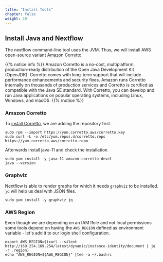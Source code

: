 ```yaml
---
title: "Install Tools"
chapter: false
weight: 50
---
```


## Install Java and Nextflow

The nextflow command-line tool uses the JVM. Thus, we will install AWS open-source variant [Amazon Corretto](https://docs.aws.amazon.com/corretto).

{{% notice info %}}
Amazon Corretto is a no-cost, multiplatform, production-ready distribution of the Open Java Development Kit (OpenJDK). Corretto comes with long-term support that will include performance enhancements and security fixes. Amazon runs Corretto internally on thousands of production services and Corretto is certified as compatible with the Java SE standard. With Corretto, you can develop and run Java applications on popular operating systems, including Linux, Windows, and macOS.
{{% /notice %}}

### Amazon Corretto

To [install Corretto](https://docs.aws.amazon.com/corretto/latest/corretto-11-ug/generic-linux-install.html), we are adding the repository first.

```
sudo rpm --import https://yum.corretto.aws/corretto.key 
sudo curl -L -o /etc/yum.repos.d/corretto.repo https://yum.corretto.aws/corretto.repo
```

Afterwards install java-11 and check the installation.

```
sudo yum install -y java-11-amazon-corretto-devel
java --version
```


### Graphviz

Nextflow is able to render graphs for which it needs `graphviz` to be installed. `jq` will help us deal with JSON files.

```
sudo yum install -y graphviz jq
```

### AWS Region

Even though we are depending on an IAM Role and not local permissions some tools  depend on having the `AWS_REGION` defined as environment variable - let's add it to our login shell configuration.

```
export AWS_REGION=$(curl --silent http://169.254.169.254/latest/dynamic/instance-identity/document | jq -r .region)
echo "AWS_REGION=${AWS_REGION}" |tee -a ~/.bashrc
```